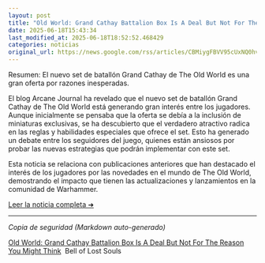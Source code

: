```yaml
---
layout: post
title: "Old World: Grand Cathay Battalion Box Is A Deal But Not For The Reason You Might Think - Bell of Lost Souls"
date: 2025-06-18T15:43:34
last_modified_at: 2025-06-18T18:52:52.468429
categories: noticias
original_url: https://news.google.com/rss/articles/CBMiygFBVV95cUxNQ0hvS19qaFY2b21MSnFVcG1BMW01UnBlXzhYaERQSEZVcldaam5zeFNJbWpfdTRGTXNyUEt6SEFJRmdPaUNtRGFPVTBLS0dXcDlvb3gwbW5xTUZfd1p2LUVibUVOZktZUDlYOWdNeGhKaXhwQ05EX3dqY05PWVdYVVNTSU40M0txa3hyM2VXdFdIR2dIQklybkFVZUdwMF84NWhBS2psMlh6Y3ZnMVZQUC1SU1dLTDVBRUdNQkZweGctUThDem1YTGpn?oc=5
---
```


Resumen: El nuevo set de batallón Grand Cathay de The Old World es una gran oferta por razones inesperadas.

El blog Arcane Journal ha revelado que el nuevo set de batallón Grand Cathay de The Old World está generando gran interés entre los jugadores. Aunque inicialmente se pensaba que la oferta se debía a la inclusión de miniaturas exclusivas, se ha descubierto que el verdadero atractivo radica en las reglas y habilidades especiales que ofrece el set. Esto ha generado un debate entre los seguidores del juego, quienes están ansiosos por probar las nuevas estrategias que podrán implementar con este set.

Esta noticia se relaciona con publicaciones anteriores que han destacado el interés de los jugadores por las novedades en el mundo de The Old World, demostrando el impacto que tienen las actualizaciones y lanzamientos en la comunidad de Warhammer.

[Leer la noticia completa ➜](https://news.google.com/rss/articles/CBMiygFBVV95cUxNQ0hvS19qaFY2b21MSnFVcG1BMW01UnBlXzhYaERQSEZVcldaam5zeFNJbWpfdTRGTXNyUEt6SEFJRmdPaUNtRGFPVTBLS0dXcDlvb3gwbW5xTUZfd1p2LUVibUVOZktZUDlYOWdNeGhKaXhwQ05EX3dqY05PWVdYVVNTSU40M0txa3hyM2VXdFdIR2dIQklybkFVZUdwMF84NWhBS2psMlh6Y3ZnMVZQUC1SU1dLTDVBRUdNQkZweGctUThDem1YTGpn?oc=5)

---
*Copia de seguridad (Markdown auto-generado)*

[Old World: Grand Cathay Battalion Box Is A Deal But Not For The Reason You Might Think](https://news.google.com/rss/articles/CBMiygFBVV95cUxNQ0hvS19qaFY2b21MSnFVcG1BMW01UnBlXzhYaERQSEZVcldaam5zeFNJbWpfdTRGTXNyUEt6SEFJRmdPaUNtRGFPVTBLS0dXcDlvb3gwbW5xTUZfd1p2LUVibUVOZktZUDlYOWdNeGhKaXhwQ05EX3dqY05PWVdYVVNTSU40M0txa3hyM2VXdFdIR2dIQklybkFVZUdwMF84NWhBS2psMlh6Y3ZnMVZQUC1SU1dLTDVBRUdNQkZweGctUThDem1YTGpn?oc=5)  Bell of Lost Souls
